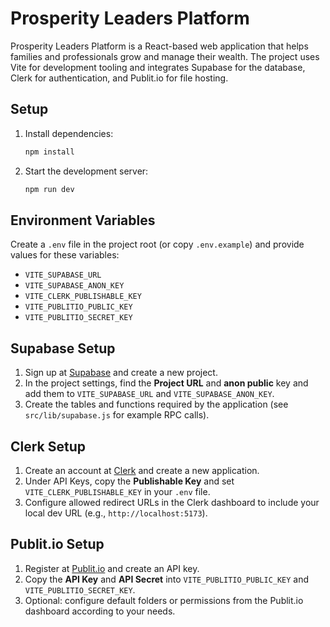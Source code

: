 # Prosperity Leaders Platform

Prosperity Leaders Platform is a React-based web application that helps families and professionals grow and manage their wealth. The project uses Vite for development tooling and integrates Supabase for the database, Clerk for authentication, and Publit.io for file hosting.

## Setup

1. Install dependencies:
   ```bash
   npm install
   ```
2. Start the development server:
   ```bash
   npm run dev
   ```

## Environment Variables

Create a `.env` file in the project root (or copy `.env.example`) and provide values for these variables:

- `VITE_SUPABASE_URL`
- `VITE_SUPABASE_ANON_KEY`
- `VITE_CLERK_PUBLISHABLE_KEY`
- `VITE_PUBLITIO_PUBLIC_KEY`
- `VITE_PUBLITIO_SECRET_KEY`

## Supabase Setup

1. Sign up at [Supabase](https://supabase.com/) and create a new project.
2. In the project settings, find the **Project URL** and **anon public** key and add them to `VITE_SUPABASE_URL` and `VITE_SUPABASE_ANON_KEY`.
3. Create the tables and functions required by the application (see `src/lib/supabase.js` for example RPC calls).

## Clerk Setup

1. Create an account at [Clerk](https://clerk.com/) and create a new application.
2. Under API Keys, copy the **Publishable Key** and set `VITE_CLERK_PUBLISHABLE_KEY` in your `.env` file.
3. Configure allowed redirect URLs in the Clerk dashboard to include your local dev URL (e.g., `http://localhost:5173`).

## Publit.io Setup

1. Register at [Publit.io](https://publit.io/) and create an API key.
2. Copy the **API Key** and **API Secret** into `VITE_PUBLITIO_PUBLIC_KEY` and `VITE_PUBLITIO_SECRET_KEY`.
3. Optional: configure default folders or permissions from the Publit.io dashboard according to your needs.

